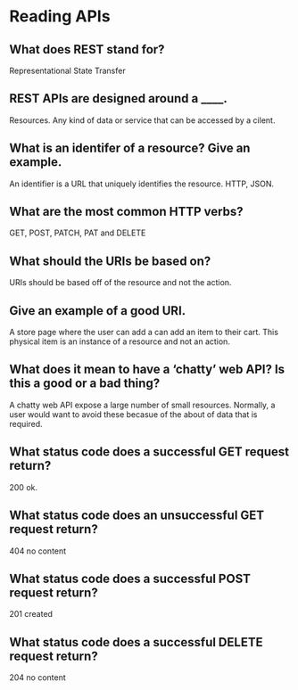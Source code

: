 # Reading APIs
## What does REST stand for?
Representational State Transfer 

## REST APIs are designed around a ____.
Resources. Any kind of data or service that can be accessed by a cilent. 

## What is an identifer of a resource? Give an example.
An identifier is a URL that uniquely identifies the resource. HTTP, JSON. 

## What are the most common HTTP verbs?
GET, POST, PATCH, PAT and DELETE

## What should the URIs be based on?
URIs should be based off of the resource and not the action. 

## Give an example of a good URI.
A store page where the user can add a can add an item to their cart. This physical item is an instance of a resource and not an action. 

## What does it mean to have a ‘chatty’ web API? Is this a good or a bad thing?
A chatty web API expose a large number of small resources. Normally, a user would want to avoid these becasue of the about of data that is required.

## What status code does a successful GET request return?
200 ok. 

## What status code does an unsuccessful GET request return?
404 no content

## What status code does a successful POST request return?
201 created 

## What status code does a successful DELETE request return?
204 no content
